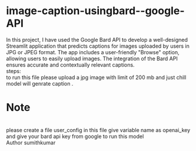 # image-caption-usingbard--google-API
In this project, I have used the Google Bard API to develop a well-designed Streamlit application that predicts captions for images uploaded by users in JPG or JPEG format. The app includes a user-friendly "Browse" option, allowing users to easily upload images. The integration of the Bard API ensures accurate and contextually relevant captions.
<br>
steps:
<br>
to run this file please upload a jpg image with limit of 200 mb and just chill model will genrate caption .
# Note
<br>
please create a file  user_config in this file give variable name as openai_key and give your bard api key from google to run this model
<br>
Author sumithkumar